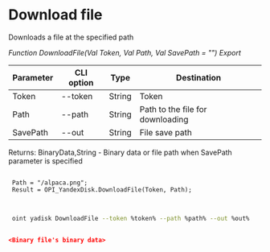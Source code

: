 ﻿---
sidebar_position: 7
---

# Download file
 Downloads a file at the specified path


*Function DownloadFile(Val Token, Val Path, Val SavePath = "") Export*

 | Parameter | CLI option | Type | Destination |
 |-|-|-|-|
 | Token | --token | String | Token |
 | Path | --path | String | Path to the file for downloading |
 | SavePath | --out | String | File save path |

 
 Returns: BinaryData,String - Binary data or file path when SavePath parameter is specified

```bsl title="Code example"
	
 Path = "/alpaca.png";
 Result = OPI_YandexDisk.DownloadFile(Token, Path);
	
```

```sh title="CLI command example"
 
 oint yadisk DownloadFile --token %token% --path %path% --out %out%

```


```json title="Result"

<Binary file's binary data>

```
